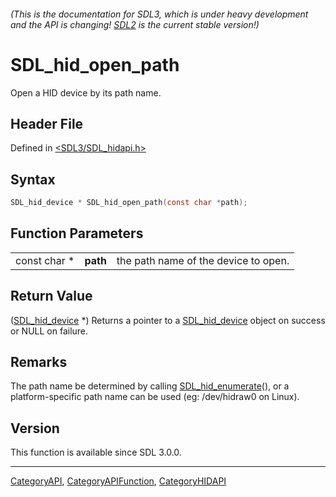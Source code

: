 ###### (This is the documentation for SDL3, which is under heavy development and the API is changing! [SDL2](https://wiki.libsdl.org/SDL2/) is the current stable version!)
# SDL_hid_open_path

Open a HID device by its path name.

## Header File

Defined in [<SDL3/SDL_hidapi.h>](https://github.com/libsdl-org/SDL/blob/main/include/SDL3/SDL_hidapi.h)

## Syntax

```c
SDL_hid_device * SDL_hid_open_path(const char *path);
```

## Function Parameters

|              |          |                                      |
| ------------ | -------- | ------------------------------------ |
| const char * | **path** | the path name of the device to open. |

## Return Value

([SDL_hid_device](SDL_hid_device) *) Returns a pointer to a
[SDL_hid_device](SDL_hid_device) object on success or NULL on failure.

## Remarks

The path name be determined by calling
[SDL_hid_enumerate](SDL_hid_enumerate)(), or a platform-specific path name
can be used (eg: /dev/hidraw0 on Linux).

## Version

This function is available since SDL 3.0.0.

----
[CategoryAPI](CategoryAPI), [CategoryAPIFunction](CategoryAPIFunction), [CategoryHIDAPI](CategoryHIDAPI)

